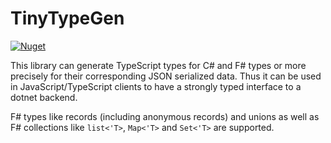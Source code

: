 # TinyTypeGen

[![Nuget](https://img.shields.io/nuget/v/TinyTypegen?logo=nuget)](https://nuget.org/packages/TinyTypegen)

This library can generate TypeScript types for C# and F# types or more precisely for their corresponding JSON serialized data. Thus it can be used in JavaScript/TypeScript clients to have a strongly typed interface to a dotnet backend.

F# types like records (including anonymous records) and unions as well as F# collections like `list<'T>`, `Map<'T>` and `Set<'T>` are supported.

